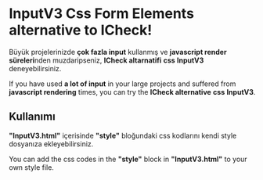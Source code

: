 # InputV3 Css Form Elements alternative to ICheck!

Büyük projelerinizde **çok fazla input** kullanmış ve **javascript render süreleri**nden muzdaripseniz, **ICheck altarnatifi** **css** **InputV3** deneyebilirsiniz.

If you have used **a lot of input** in your large projects and suffered from **javascript rendering** times, you can try the **ICheck alternative** **css** **InputV3**.

## Kullanımı

**"InputV3.html"** içerisinde **"style"** bloğundaki css kodlarını kendi style dosyanıza ekleyebilirsiniz.

You can add the css codes in the **"style"** block in **"InputV3.html"** to your own style file.
